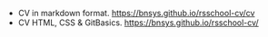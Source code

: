 * CV in markdown format. https://bnsys.github.io/rsschool-cv/cv
* CV HTML, CSS & GitBasics. https://bnsys.github.io/rsschool-cv/